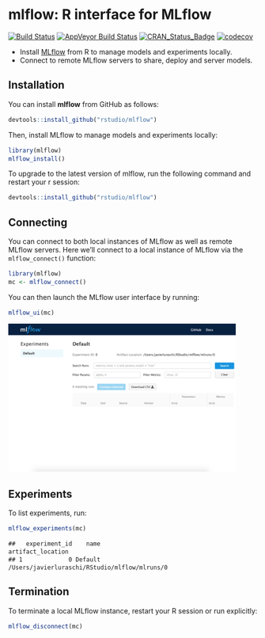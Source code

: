 mlflow: R interface for MLflow
================

[![Build
Status](https://travis-ci.org/rstudio/mlflow.svg?branch=master)](https://travis-ci.org/rstudio/mlflow)
[![AppVeyor Build
Status](https://ci.appveyor.com/api/projects/status/github/rstudio/mlflow?branch=master&svg=true)](https://ci.appveyor.com/project/JavierLuraschi/mlflow)
[![CRAN\_Status\_Badge](https://www.r-pkg.org/badges/version/mlflow)](https://cran.r-project.org/package=mlflow)
[![codecov](https://codecov.io/gh/rstudio/mlflow/branch/master/graph/badge.svg)](https://codecov.io/gh/rstudio/mlflow)

  - Install [MLflow]() from R to manage models and experiments locally.
  - Connect to remote MLflow servers to share, deploy and server models.

## Installation

You can install **mlflow** from GitHub as follows:

``` r
devtools::install_github("rstudio/mlflow")
```

Then, install MLflow to manage models and experiments locally:

``` r
library(mlflow)
mlflow_install()
```

To upgrade to the latest version of mlflow, run the following command
and restart your r session:

``` r
devtools::install_github("rstudio/mlflow")
```

## Connecting

You can connect to both local instances of MLflow as well as remote
MLflow servers. Here we’ll connect to a local instance of MLflow via the
`mlflow_connect()` function:

``` r
library(mlflow)
mc <- mlflow_connect()
```

You can then launch the MLflow user interface by
running:

``` r
mlflow_ui(mc)
```

<img src="tools/readme/mlflow-user-interface.png" class="screenshot" width=460 />

## Experiments

To list experiments,
    run:

``` r
mlflow_experiments(mc)
```

    ##   experiment_id    name                             artifact_location
    ## 1             0 Default /Users/javierluraschi/RStudio/mlflow/mlruns/0

## Termination

To terminate a local MLflow instance, restart your R session or run
explicitly:

``` r
mlflow_disconnect(mc)
```
